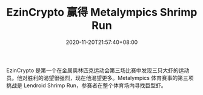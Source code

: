 ﻿---
title: "EzinCrypto 赢得 Metalympics Shrimp Run"
date: 2020-11-20T21:57:40+08:00
lastmod: 2020-11-20T16:45:40+08:00
draft: false
authors: ["Fergus"]
description: "EzinCrypto 是第一个在金属奥林匹克运动会第三场比赛中发现三只大虾的运动员。他对胜利的渴望很强烈，现在他渴望更多。Metalympics 体育赛事的第三项挑战是 Lendroid Shrimp Run，参赛者在整个体育场内寻找巨型虾。"
featuredImage: "metalympics-shrimp-run-won-by-ezincrypto.png"
tags: ["Virtual World","虚拟世界","Play to Earn"]
categories: ["news"]
news: ["虚拟世界"]
weight: 
lightgallery: true
pinned: false
recommend: false
recommend1: false
---

EzinCrypto 是第一个在金属奥林匹克运动会第三场比赛中发现三只大虾的运动员。他对胜利的渴望很强烈，现在他渴望更多。Metalympics 体育赛事的第三项挑战是 Lendroid Shrimp Run，参赛者在整个体育场内寻找巨型虾。

<!--more-->

